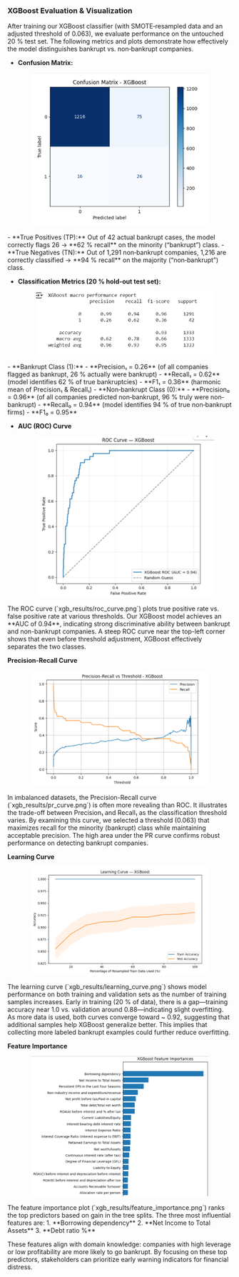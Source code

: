 ### XGBoost Evaluation & Visualization

After training our XGBoost classifier (with SMOTE‐resampled data and an adjusted threshold of 0.063), we evaluate performance on the untouched 20 % test set. The following metrics and plots demonstrate how effectively the model distinguishes bankrupt vs. non‐bankrupt companies.

- **Confusion Matrix:**
 <p align="center">
  <img src="https://raw.githubusercontent.com/imblessingdavid07/Machine-Learning/main/xgb_results/ConfusionMatrix.png" alt="Random Forest Confusion Matrix" width="400" />
</p>
  - **True Positives (TP):** Out of 42 actual bankrupt cases, the model correctly flags 26 → **62 % recall** on the minority (“bankrupt”) class.  
  - **True Negatives (TN):** Out of 1,291 non‐bankrupt companies, 1,216 are correctly classified → **94 % recall** on the majority (“non‐bankrupt”) class.

- **Classification Metrics (20 % hold‐out test set):**
   <p align="center">
  <img src="https://raw.githubusercontent.com/imblessingdavid07/Machine-Learning/main/xgb_results/ClassificationReport.png" alt="Random Forest Confusion Matrix" width="400" />
</p>
  - **Bankrupt Class (1):**
    - **Precision₁ = 0.26** (of all companies flagged as bankrupt, 26 % actually were bankrupt)  
    - **Recall₁ = 0.62** (model identifies 62 % of true bankruptcies)  
    - **F1₁ = 0.36** (harmonic mean of Precision₁ & Recall₁)  
  - **Non‐bankrupt Class (0):**
    - **Precision₀ = 0.96** (of all companies predicted non‐bankrupt, 96 % truly were non‐bankrupt)  
    - **Recall₀ = 0.94** (model identifies 94 % of true non‐bankrupt firms)  
    - **F1₀ = 0.95**  

- **AUC (ROC) Curve**
   <p align="center">
  <img src="https://raw.githubusercontent.com/imblessingdavid07/Machine-Learning/main/xgb_results/ROCCurve.png" alt="Random Forest Confusion Matrix" width="400" />
</p>
The ROC curve (`xgb_results/roc_curve.png`) plots true positive rate vs. false positive rate at various thresholds. Our XGBoost model achieves an **AUC of 0.94**, indicating strong discriminative ability between bankrupt and non-bankrupt companies. A steep ROC curve near the top-left corner shows that even before threshold adjustment, XGBoost effectively separates the two classes.

**Precision-Recall Curve**  
 <p align="center">
  <img src="https://raw.githubusercontent.com/imblessingdavid07/Machine-Learning/main/xgb_results/PrecisionRecallcurve.png" alt="Random Forest Confusion Matrix" width="400" />
</p>
In imbalanced datasets, the Precision-Recall curve (`xgb_results/pr_curve.png`) is often more revealing than ROC. It illustrates the trade-off between Precision₁ and Recall₁ as the classification threshold varies. By examining this curve, we selected a threshold (0.063) that maximizes recall for the minority (bankrupt) class while maintaining acceptable precision. The high area under the PR curve confirms robust performance on detecting bankrupt companies.

**Learning Curve**  
 <p align="center">
  <img src="https://raw.githubusercontent.com/imblessingdavid07/Machine-Learning/main/xgb_results/LearningCurve.png" alt="Random Forest Confusion Matrix" width="400" />
</p>
The learning curve (`xgb_results/learning_curve.png`) shows model performance on both training and validation sets as the number of training samples increases. Early in training (20 % of data), there is a gap—training accuracy near 1.0 vs. validation around 0.88—indicating slight overfitting. As more data is used, both curves converge toward ~ 0.92, suggesting that additional samples help XGBoost generalize better. This implies that collecting more labeled bankrupt examples could further reduce overfitting.

**Feature Importance**  
 <p align="center">
  <img src="https://raw.githubusercontent.com/imblessingdavid07/Machine-Learning/main/xgb_results/FeatureImportance.png" alt="Random Forest Confusion Matrix" width="400" />
</p>
The feature importance plot (`xgb_results/feature_importance.png`) ranks the top predictors based on gain in the tree splits. The three most influential features are:  
1. **Borrowing dependency**  
2. **Net Income to Total Assets**  
3. **Debt ratio %**  

These features align with domain knowledge: companies with high leverage or low profitability are more likely to go bankrupt. By focusing on these top predictors, stakeholders can prioritize early warning indicators for financial distress.





